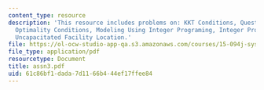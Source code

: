 ```yaml
---
content_type: resource
description: 'This resource includes problems on: KKT Conditions, Questions on Convexity,
  Optimality Conditions, Modeling Using Integer Programing, Integer Programming Duality,
  Uncapacitated Facility Location.'
file: https://ol-ocw-studio-app-qa.s3.amazonaws.com/courses/15-094j-systems-optimization-models-and-computation-sma-5223-spring-2004/61c86bf1dada7d1166b444ef17ffee84_assn3.pdf
file_type: application/pdf
resourcetype: Document
title: assn3.pdf
uid: 61c86bf1-dada-7d11-66b4-44ef17ffee84
---
```


